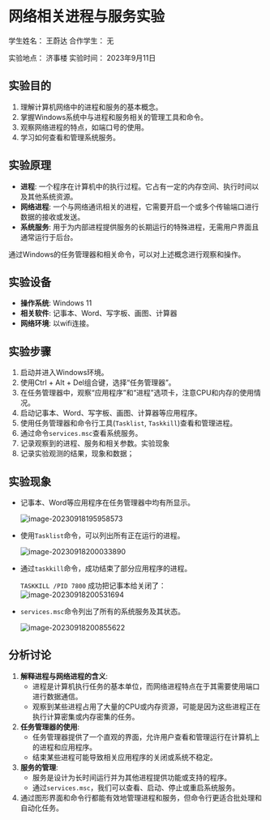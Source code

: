 # 网络相关进程与服务实验

学生姓名： 王蔚达        合作学生： 无

实验地点： 济事楼        实验时间： 2023年9月11日

## 实验目的

1. 理解计算机网络中的进程和服务的基本概念。
2. 掌握Windows系统中与进程和服务相关的管理工具和命令。
3. 观察网络进程的特点，如端口号的使用。
4. 学习如何查看和管理系统服务。

## 实验原理 

- **进程**: 一个程序在计算机中的执行过程。它占有一定的内存空间、执行时间以及其他系统资源。
- **网络进程**: 一个与网络通讯相关的进程，它需要开启一个或多个传输端口进行数据的接收或发送。
- **系统服务**: 用于为内部进程提供服务的长期运行的特殊进程，无需用户界面且通常运行于后台。

通过Windows的任务管理器和相关命令，可以对上述概念进行观察和操作。

## 实验设备 

- **操作系统**: Windows 11 
- **相关软件**: 记事本、Word、写字板、画图、计算器
- **网络环境**: 以wifi连接。

## 实验步骤

1. 启动并进入Windows环境。
2. 使用Ctrl + Alt + Del组合键，选择“任务管理器”。
3. 在任务管理器中，观察“应用程序”和“进程”选项卡，注意CPU和内存的使用情况。
4. 启动记事本、Word、写字板、画图、计算器等应用程序。
5. 使用任务管理器和命令行工具(`Tasklist`, `Taskkill`)查看和管理进程。
6. 通过命令`services.msc`查看系统服务。
7. 记录观察到的进程、服务和相关参数。实验现象 
8. 记录实验观测的结果，现象和数据；  

## 实验现象

- 记事本、Word等应用程序在任务管理器中均有所显示。

  ![image-20230918195958573](C:\Users\12920\AppData\Roaming\Typora\typora-user-images\image-20230918195958573.png)

- 使用`Tasklist`命令，可以列出所有正在运行的进程。

  ![image-20230918200033890](C:\Users\12920\AppData\Roaming\Typora\typora-user-images\image-20230918200033890.png)

- 通过`taskkill`命令，成功结束了部分应用程序的进程。

  `TASKKILL /PID 7800` 成功把记事本给关闭了：![image-20230918200531694](C:\Users\12920\AppData\Roaming\Typora\typora-user-images\image-20230918200531694.png)

- `services.msc`命令列出了所有的系统服务及其状态。

  ![image-20230918200855622](C:\Users\12920\AppData\Roaming\Typora\typora-user-images\image-20230918200855622.png)

## 分析讨论 

1. **解释进程与网络进程的含义**:
   - 进程是计算机执行任务的基本单位，而网络进程特点在于其需要使用端口进行数据通信。
   - 观察到某些进程占用了大量的CPU或内存资源，可能是因为这些进程正在执行计算密集或内存密集的任务。
2. **任务管理器的使用**:
   - 任务管理器提供了一个直观的界面，允许用户查看和管理运行在计算机上的进程和应用程序。
   - 结束某些进程可能导致相关应用程序的关闭或系统不稳定。
3. **服务的管理**:
   - 服务是设计为长时间运行并为其他进程提供功能或支持的程序。
   - 通过`services.msc`，我们可以查看、启动、停止或重启系统服务。
4. 通过图形界面和命令行都能有效地管理进程和服务，但命令行更适合批处理和自动化任务。